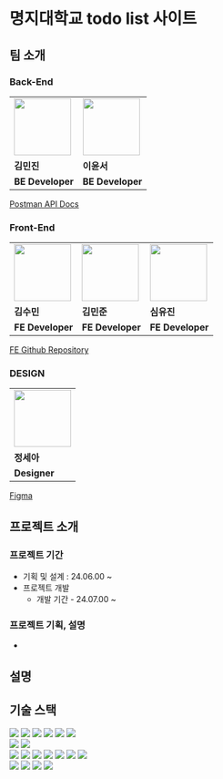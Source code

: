 # 명지대학교 todo list 사이트 

## 팀 소개

### Back-End

<table>
  <tr>
    <td>
        <a href="https://github.com/fuirian">
            <img src="https://avatars.githubusercontent.com/u/128349855?s=64&v=4" width="100px" />
        </a>
    </td>
    <td>
        <a href="https://github.com/L3416yst">
            <img src="https://avatars.githubusercontent.com/u/164713708?v=4" width="100px" />
        </a>
    </td>
  </tr>
  <tr>
    <td><b>김민진</b></td>
    <td><b>이윤서</b></td>
  </tr>
  <tr>
    <td><b>BE Developer</b></td>
    <td><b>BE Developer</b></td>
  </tr>
</table>

[Postman API Docs]()


### Front-End

<table>
  <tr>
    <td>
        <a href="https://github.com/KimSuMin123">
            <img src="https://avatars.githubusercontent.com/u/86695347?v=4" width="100px" />
        </a>
    </td>
    <td>
        <a href="https://github.com/mj0107">
            <img src="https://avatars.githubusercontent.com/u/61671704?v=4" width="100px" />
        </a>
    </td>
    <td>
        <a href="https://github.com/ujinsimSS">
            <img src="https://avatars.githubusercontent.com/u/98771235?v=4" width="100px" />
        </a>
    </td>
  </tr>
  <tr>
    <td><b>김수민</b></td>
    <td><b>김민준</b></td>
    <td><b>심유진</b></td>
  </tr>
  <tr>
    <td><b>FE Developer</b></td>
    <td><b>FE Developer</b></td>
    <td><b>FE Developer</b></td>
  </tr>
</table>

[FE Github Repository]()

### DESIGN

<table>
  <tr>
    <td>
        <a href="#">
            <img src="https://ca.slack-edge.com/T046D0CMT0R-U045TRX2CNS-gf28022b6033-512" width="100px" />
        </a>
    </td>
  </tr>
  <tr>
    <td><b>정세아</b></td>
  </tr>
  <tr>
    <td><b>Designer</b></td>
  </tr>
</table>

[Figma](https://www.figma.com/design/bXiQkcJZLPFtTeuCXBtil7/myongji)

##  프로젝트 소개
### 프로젝트 기간
- 기획 및 설계 : 24.06.00 ~ 
- 프로젝트 개발
  - 개발 기간 - 24.07.00 ~ 

### 프로젝트 기획, 설명
- 

설명
- 


## 기술 스택
<div align=left>
<img src="https://img.shields.io/badge/java 17-007396?style=for-the-badge&logo=java&logoColor=white">
<img src="https://img.shields.io/badge/springboot 3.1.4-6DB33F?style=for-the-badge&logo=springboot&logoColor=white">
<img src="https://img.shields.io/badge/spring security-6DB33F?style=for-the-badge&logo=springsecurity&logoColor=white">
<img src="https://img.shields.io/badge/spring data jpa-6DB33F?style=for-the-badge&logo=spring&logoColor=white">
<img src="https://img.shields.io/badge/gradle-02303A?style=for-the-badge&logo=gradle&logoColor=white">
<img src="https://img.shields.io/badge/testcontainers-2496ED?style=for-the-badge&logo=docker&logoColor=white">

<br>

<img src="https://img.shields.io/badge/mysql 8.0-4479A1?style=for-the-badge&logo=mysql&logoColor=white">
<img src="https://img.shields.io/badge/H2-%2300f.svg?style=for-the-badge&logo=h2&logoColor=white"/>
<br>

<img src="https://img.shields.io/badge/amazon aws-232F3E?style=for-the-badge&logo=amazonaws&logoColor=white">
<img src="https://img.shields.io/badge/github actions-2088FF?style=for-the-badge&logo=githubactions&logoColor=white">
<img src="https://img.shields.io/badge/Amazon EC2-FF9900?style=for-the-badge&logo=Amazon EC2&logoColor=white"/>
<img src="https://img.shields.io/badge/Amazon RDS-527FFF?style=for-the-badge&logo=Amazon RDS&logoColor=white"/>
<img src="https://img.shields.io/badge/Amazon S3-E15343?style=for-the-badge&logo=Amazon S3&logoColor=white"/>
<img src="https://img.shields.io/badge/Amazon CodeDeploy-82A450?style=for-the-badge&logo=Amazon CodeDeploy&logoColor=white"/>
<img src="https://img.shields.io/badge/Postman-A48279?style=for-the-badge&logo=postman&logoColor=white"/>
<br>
<img src="https://img.shields.io/badge/Figma-339AF0?style=for-the-badge&logo=figma&logoColor=white">
<img src="https://img.shields.io/badge/github-181717?style=for-the-badge&logo=github&logoColor=white">
<img src="https://img.shields.io/badge/git-F05032?style=for-the-badge&logo=git&logoColor=white">
<img src="https://img.shields.io/badge/notion-000000?style=for-the-badge&logo=notion&logoColor=white">
</div>
